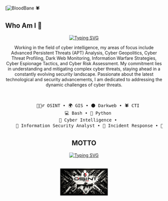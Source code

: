 [![BloodBane](https://img.shields.io/badge/MadeBy-Emrekybs-red) 🕷️
## Who Am I 👤 
<div align="center">
<a href="https://git.io/typing-svg"><img src="https://readme-typing-svg.demolab.com?font=Fira+Code&weight=800&size=16&pause=1000&color=F70202&background=47FBFF00&vCenter=true&multiline=true&width=441&height=62&lines=I'm+Emre%2C+an+Intelligence+Analyst+and+Red+Teamer." alt="Typing SVG" /></a>
    
Working in the field of cyber intelligence, my areas of focus include Advanced Persistent Threats (APT) Analysis, Cyber Geopolitics, 
Cyber Threat Profiling, Dark Web Monitoring, Information Warfare Strategies, Cyber Espionage Tactics, and Cyber Risk Assessment. 
My commitment lies in understanding and mitigating complex cyber threats, staying ahead in a constantly evolving security landscape. 
Passionate about the latest technological and security advancements, I am dedicated to addressing the dynamic challenges of cyber threats.    
<br><br>
<pre>
    🕵🏻‍♂️ OSINT • 🌍 GIS • 🌑 Darkweb • 🕷️ CTI 
    💻 Bash • 🐍 Python 
    🧠 Cyber Intelligence • 
    🔐 Information Security Analyst • 🚨 Incident Response • 🥷 Red Team • 🛡️ Penetration Test •  
</pre>
## MOTTO
<a href="https://git.io/typing-svg"><img src="https://readme-typing-svg.demolab.com?font=Fira+Code&size=13&pause=1000&color=7051F7&multiline=true&width=435&lines=Searching+for+vulnerabilities+in+machines+is+foolish.;Look+for+vulnerabilities+in+the+deep+desires+of+humans." alt="Typing SVG" /></a>    
<br><br>
<img src="dadsa.jpeg" alt="sherlock holmes cartoon with a magnifying glass" width="30%" height="30%"/>
<br><br><br>
<br><br>
